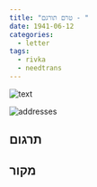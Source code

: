 ```yaml
---
title: "טרם תורגם - "
date: 1941-06-12
categories:
  - letter
tags:
  - rivka
  - needtrans
---
```


![text](/pupko-papers/assets/images/1941-06-12-content.jpg)

![addresses](/pupko-papers/assets/images/1941-06-12-addresses.jpg)

## תרגום


## מקור
